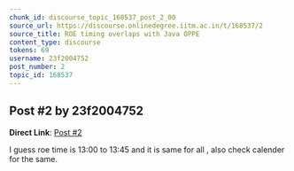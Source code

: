 ```yaml
---
chunk_id: discourse_topic_168537_post_2_00
source_url: https://discourse.onlinedegree.iitm.ac.in/t/168537/2
source_title: ROE timing overlaps with Java OPPE
content_type: discourse
tokens: 69
username: 23f2004752
post_number: 2
topic_id: 168537
---
```


## Post #2 by 23f2004752

**Direct Link**: [Post #2](https://discourse.onlinedegree.iitm.ac.in/t/168537/2)

I guess roe time is 13:00 to 13:45 and it is same for all , also check calender for the same.

